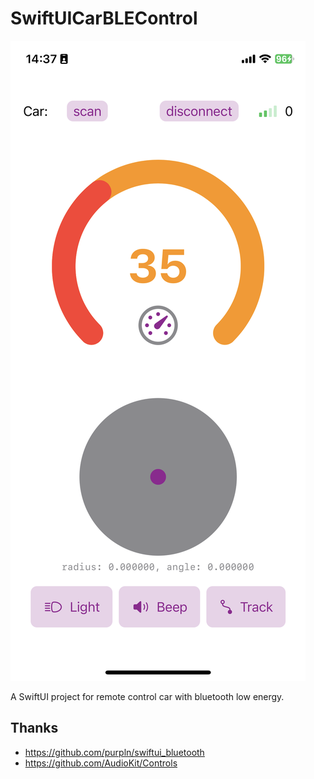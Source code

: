 # SwiftUICarBLEControl

![Preview](preview.png)

A SwiftUI project for remote control car with bluetooth low energy.

## Thanks
- https://github.com/purpln/swiftui_bluetooth
- https://github.com/AudioKit/Controls 
